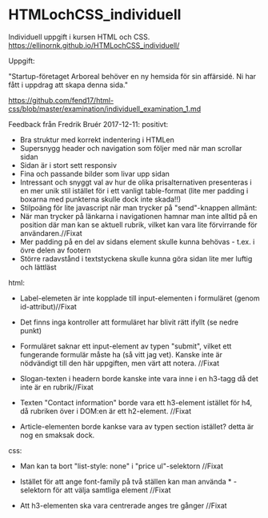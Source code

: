 # HTMLochCSS_individuell
Individuell uppgift i kursen HTML och CSS.
https://ellinornk.github.io/HTMLochCSS_individuell/

Uppgift:

"Startup-företaget Arboreal behöver en ny hemsida för sin affärsidé. Ni har fått i uppdrag att skapa denna sida."

https://github.com/fend17/html-css/blob/master/examination/individuell_examination_1.md

Feedback från Fredrik Bruér 2017-12-11:
positivt:
- Bra struktur med korrekt indentering i HTMLen
- Supersnygg header och navigation som följer med när man scrollar sidan
- Sidan är i stort sett responsiv
- Fina och passande bilder som livar upp sidan
- Intressant och snyggt val av hur de olika prisalternativen presenteras i en mer unik stil
  istället för i ett vanligt table-format (lite mer padding i boxarna med punkterna skulle dock inte skada!!)
- Stilpoäng för lite javascript när man trycker på "send"-knappen
allmänt:
- När man trycker på länkarna i navigationen hamnar man inte alltid på en position där man kan se aktuell rubrik, vilket kan vara lite förvirrande för användaren.//Fixat
- Mer padding på en del av sidans element skulle kunna behövas - t.ex. i övre delen av footern
- Större radavstånd i textstyckena skulle kunna göra sidan lite mer luftig och lättläst

html:
- Label-elemeten är inte kopplade till input-elementen i formuläret (genom id-attribut)//Fixat

- Det finns inga kontroller att formuläret har blivit rätt ifyllt (se nedre punkt)

- Formuläret saknar ett input-element av typen "submit", vilket ett fungerande formulär måste
  ha (så vitt jag vet). Kanske inte är nödvändigt till den här uppgiften, men värt att notera. //Fixat

- Slogan-texten i headern borde kanske inte vara inne i en h3-tagg då det inte är en rubrik//Fixat

- Texten "Contact information" borde vara ett h3-element istället för h4, då rubriken över i
  DOM:en är ett h2-element. //Fixat

- Article-elementen borde kankse vara av typen section istället? detta är nog en smaksak dock.

css:

- Man kan ta bort "list-style: none" i "price ul"-selektorn //Fixat

- Istället för att ange font-family på två ställen kan man använda * -selektorn för att välja
  samtliga element //Fixat

- Att h3-elementen ska vara centrerade anges tre gånger //Fixat
